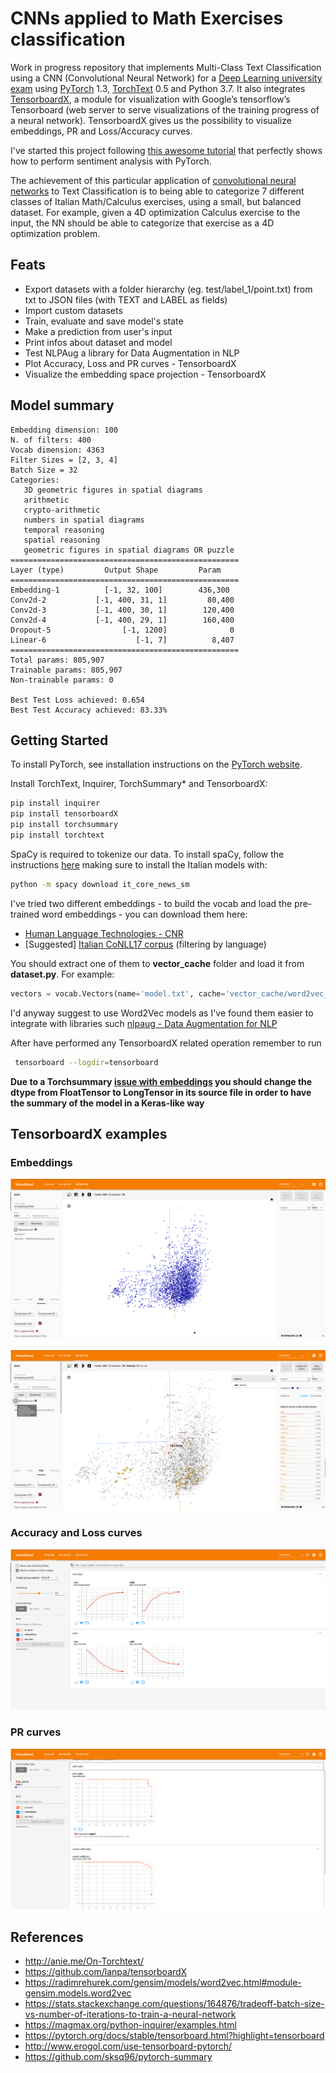 # CNNs applied to Math Exercises classification

Work in progress repository that implements Multi-Class Text Classification using a CNN (Convolutional Neural Network)  for a [Deep Learning university exam](http://www.unife.it/ing/lm.infoauto/deep-learning/scheda-insegnamento-1/en) using [PyTorch](https://github.com/pytorch/pytorch) 1.3, [TorchText](https://github.com/pytorch/text) 0.5 and Python 3.7.
It also integrates [TensorboardX](https://github.com/lanpa/tensorboardX), a module for visualization with Google’s tensorflow’s Tensorboard (web server to serve visualizations of the training progress of a neural network). 
TensorboardX gives us the possibility to visualize embeddings, PR and Loss/Accuracy curves. 

I've started this project following [this awesome tutorial](https://github.com/bentrevett/pytorch-sentiment-analysis) that perfectly shows how to perform sentiment analysis with PyTorch.

The achievement of this particular application of [convolutional neural networks](https://arxiv.org/abs/1408.5882) to Text Classification is to being able to categorize 7 different classes of Italian Math/Calculus exercises, using a small, but balanced dataset.
For example, given a 4D optimization Calculus exercise to the input, the NN should be able to categorize that exercise as a 4D optimization problem.

## Feats

- Export datasets with a folder hierarchy (eg. test/label_1/point.txt) from txt to JSON files (with TEXT and LABEL as fields)
- Import custom datasets
- Train, evaluate and save model's state
- Make a prediction from user's input
- Print infos about dataset and model
- Test NLPAug a library for Data Augmentation in NLP
- Plot Accuracy, Loss and PR curves - TensorboardX 
- Visualize the embedding space projection - TensorboardX 


## Model summary

```batch
Embedding dimension: 100 
N. of filters: 400 
Vocab dimension: 4363 
Filter Sizes = [2, 3, 4]
Batch Size = 32
Categories:
   3D geometric figures in spatial diagrams
   arithmetic
   crypto-arithmetic
   numbers in spatial diagrams
   temporal reasoning
   spatial reasoning
   geometric figures in spatial diagrams OR puzzle
===================================================
Layer (type)         Output Shape         Param 
===================================================
Embedding-1          [-1, 32, 100]        436,300
Conv2d-2           [-1, 400, 31, 1]         80,400
Conv2d-3           [-1, 400, 30, 1]        120,400
Conv2d-4           [-1, 400, 29, 1]        160,400
Dropout-5                [-1, 1200]              0
Linear-6                    [-1, 7]          8,407
===================================================
Total params: 805,907
Trainable params: 805,907
Non-trainable params: 0

Best Test Loss achieved: 0.654
Best Test Accuracy achieved: 83.33%

```

## Getting Started

To install PyTorch, see installation instructions on the [PyTorch website](pytorch.org).

Install TorchText, Inquirer, TorchSummary* and TensorboardX:

``` bash
pip install inquirer
pip install tensorboardX
pip install torchsummary
pip install torchtext
```

 SpaCy is required to tokenize our data. To install spaCy, follow the instructions [here](https://spacy.io/usage/) making sure to install the Italian models with:

``` bash
python -m spacy download it_core_news_sm
```

I've tried two different embeddings - to build the vocab and load the pre-trained word embeddings - you can download them here:
- [Human Language Technologies - CNR](http://hlt.isti.cnr.it/wordembeddings/)
- [Suggested] [Italian CoNLL17 corpus](http://vectors.nlpl.eu/repository/) (filtering by language) 

You should extract one of them to **vector_cache** folder and load it from **dataset.py**.
For example:
```python
vectors = vocab.Vectors(name='model.txt', cache='vector_cache/word2vec_CoNLL17')
```

I'd anyway suggest to use Word2Vec models as I've found them easier to integrate with libraries such [nlpaug - Data Augmentation for NLP](https://github.com/makcedward/nlpaug) 

After have performed any TensorboardX related operation remember to run 
``` bash
 tensorboard --logdir=tensorboard    
```


 **Due to a Torchsummary [issue with embeddings](https://github.com/sksq96/pytorch-summary/issues/42) you should change the dtype from FloatTensor to LongTensor in its source file in order to have the summary of the model in a Keras-like way**


## TensorboardX examples

### Embeddings
![Embedding Space](images/tensorboard_examples/embedding_1.png)

![Embedding Space](images/tensorboard_examples/embedding_2.png)

### Accuracy and Loss curves
![Acc/Loss Curves](images/tensorboard_examples/acc_loss_curves.png)

### PR curves
![PR Curves](images/tensorboard_examples/pr_curves.png)

## References

- http://anie.me/On-Torchtext/
- https://github.com/lanpa/tensorboardX
- https://radimrehurek.com/gensim/models/word2vec.html#module-gensim.models.word2vec
- https://stats.stackexchange.com/questions/164876/tradeoff-batch-size-vs-number-of-iterations-to-train-a-neural-network
- https://magmax.org/python-inquirer/examples.html
- https://pytorch.org/docs/stable/tensorboard.html?highlight=tensorboard
- http://www.erogol.com/use-tensorboard-pytorch/
- https://github.com/sksq96/pytorch-summary

